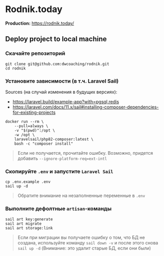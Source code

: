 # Rodnik.today

**Production:** https://rodnik.today/

## Deploy project to local machine

### Скачайте репозиторий

```
git clone git@github.com:dwcoaching/rodnik.git
cd rodnik
```

### Установите зависимости (в т.ч. Laravel Sail)

Sources (на случай изменения в будущих версиях):

- https://laravel.build/example-app?with=pgsql,redis
- https://laravel.com/docs/11.x/sail#installing-composer-dependencies-for-existing-projects

```
docker run --rm \
    --pull=always \
    -v "$(pwd)":/opt \
    -w /opt \
    laravelsail/php82-composer:latest \
    bash -c "composer install"
```

> Если не получается, прочитайте ошибку. Возможно, придется добавить `--ignore-platform-req=ext-intl`

### Скопируйте `.env` и запустите `Laravel Sail`

```
cp .env.example .env
sail up -d
```

> Обратите внимание на незаполненные переменные в `.env`

### Выполните дефолтные `artisan`-команды

```
sail art key:generate
sail art migrate
sail art storage:link
```

> Если при миграции вы получаете ошибку о том, что БД не создана, используйте команду `sail down -v`
> и после этого снова `sail up -d` (Внимание: это удалит старые БД, если они были)
